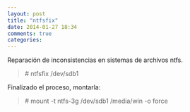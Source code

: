 ```yaml
---
layout: post
title: "ntfsfix"
date: 2014-01-27 18:34
comments: true
categories: 
---
```

Reparación de inconsistencias en sistemas de archivos ntfs.

>\# ntfsfix /dev/sdb1

Finalizado el proceso, montarla:

>\# mount -t ntfs-3g /dev/sdb1 /media/win -o force

